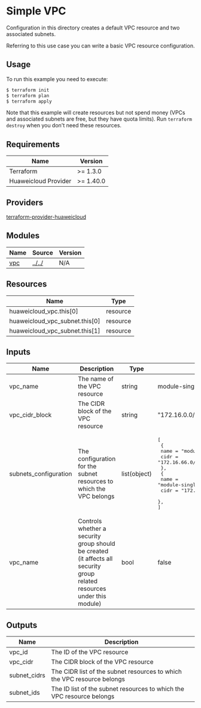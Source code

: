 # Simple VPC

Configuration in this directory creates a default VPC resource and two associated subnets.

Referring to this use case you can write a basic VPC resource configuration.

## Usage

To run this example you need to execute:

```bash
$ terraform init
$ terraform plan
$ terraform apply
```

Note that this example will create resources but not spend money (VPCs and associated subnets are free, but they have
quota limits). Run `terraform destroy` when you don't need these resources.

## Requirements

| Name | Version |
|------|---------|
| Terraform | >= 1.3.0 |
| Huaweicloud Provider | >= 1.40.0 |

## Providers

[terraform-provider-huaweicloud](https://github.com/huaweicloud/terraform-provider-huaweicloud)

## Modules

| Name | Source | Version |
|------|--------|---------|
| <a name="module_vpc"></a> [vpc](#module\_vpc) | [../../](../../README.md) | N/A |

## Resources

| Name | Type |
|------|------|
| huaweicloud_vpc.this[0] | resource |
| huaweicloud_vpc_subnet.this[0] | resource |
| huaweicloud_vpc_subnet.this[1] | resource |

## Inputs

| Name | Description | Type | Value |
|------|-------------|------|-------|
| vpc_name | The name of the VPC resource | string | module-single-vpc |
| vpc_cidr_block | The CIDR block of the VPC resource | string | "172.16.0.0/16" |
| subnets_configuration | The configuration for the subnet resources to which the VPC belongs | list(object) | <pre>[<br>  {<br>    name = "module-single-master-subnet",<br>    cidr = "172.16.66.0/24",<br>  },<br>  {<br>    name = "module-single-standby-subnet",<br>    cidr = "172.16.86.0/24",<br>  },<br>]</pre> |
| vpc_name | Controls whether a security group should be created (it affects all security group related resources under this module) | bool | false |

## Outputs

| Name | Description |
|------|-------------|
| vpc_id | The ID of the VPC resource |
| vpc_cidr | The CIDR block of the VPC resource |
| subnet_cidrs | The CIDR list of the subnet resources to which the VPC resource belongs |
| subnet_ids | The ID list of the subnet resources to which the VPC resource belongs |
